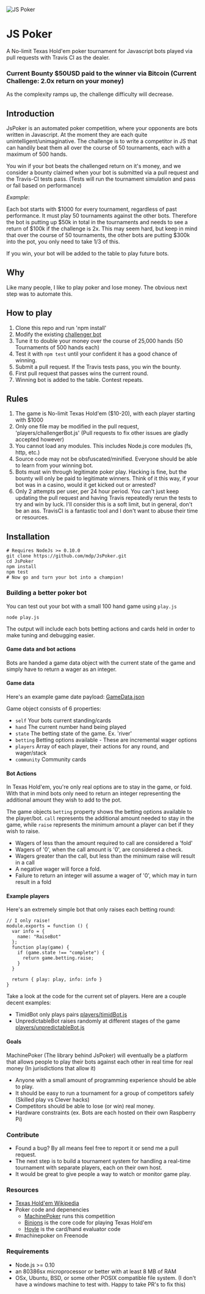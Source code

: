 ![JS Poker](http://img.mdp.im.s3.amazonaws.com/2013m19Untitled_83t55f.jpg)

# JS Poker

A No-limit Texas Hold'em poker tournament for Javascript bots played via pull requests with Travis CI as the dealer.

### Current Bounty $50USD paid to the winner via Bitcoin (Current Challenge: 2.0x return on your money)

As the complexity ramps up, the challenge difficulty will decrease.

## Introduction

JsPoker is an automated poker competition, where your opponents are bots written in Javascript.
At the moment they are each quite unintelligent/unimaginative. The challenge is to
write a competitor in JS that can handily beat them all over the course of 50 tournaments,
each with a maximum of 500 hands.

You win if your bot beats the challenged return on it's money, and we consider a bounty claimed when your bot
is submitted via a pull request and the Travis-CI tests pass. (Tests will run the
tournament simulation and pass or fail based on performance)

_Example_:

Each bot starts with $1000 for every tournament, regardless of past performance. It must play 50 tournaments against the other bots. Therefore the bot is putting up $50k in total in the tournaments and needs to see a return of $100k if the challenge is 2x. This may seem hard, but keep in mind that over the course of 50 tournaments, the other bots are putting $300k into the pot, you only need to take 1/3 of this.

If you win, your bot will be added to the table to play future bots.

## Why

Like many people, I like to play poker and lose money. The obvious next step was to automate this.


## How to play

1. Clone this repo and run 'npm install'
1. Modify the existing [challenger bot](players/challengerBot.js)
1. Tune it to double your money over the course of 25,000 hands (50 Tournaments of 500 hands each)
1. Test it with `npm test` until your confident it has a good chance of winning.
1. Submit a pull request. If the Travis tests pass, you win the bounty.
1. First pull request that passes wins the current round.
1. Winning bot is added to the table. Contest repeats.

## Rules

1. The game is No-limit Texas Hold'em ($10-20), with each player starting with $1000
1. Only one file may be modified in the pull request, 'players/challengerBot.js' (Pull requests to fix other issues are gladly accepted however)
1. You cannot load any modules. This includes Node.js core modules (fs, http, etc.)
1. Source code may not be obsfuscated/minified. Everyone should be able to learn from your winning bot.
1. Bots must win through legitimate poker play. Hacking is fine, but the bounty will only be paid to legitimate winners. Think of it this way, if your bot was in a casino, would it get kicked out or arrested?
1. Only 2 attempts per user, per 24 hour period. You can't just keep updating the pull request and having
Travis repeatedly rerun the tests to try and win by luck. I'll consider this is a soft limit, but in
general, don't be an ass. TravisCI is a fantastic tool and I don't want to abuse their time or resources.

## Installation

    # Requires NodeJs >= 0.10.0
    git clone https://github.com/mdp/JsPoker.git
    cd JsPoker
    npm install
    npm test
    # Now go and turn your bot into a champion!

### Building a better poker bot

You can test out your bot with a small 100 hand game using `play.js`

    node play.js

The output will include each bots betting actions and cards held in order
to make tuning and debugging easier.

#### Game data and bot actions

Bots are handed a game data object with the current state of the game and simply have
to return a wager as an integer.

#### Game data

Here's an example game date payload: [GameData.json](https://gist.github.com/mdp/050cd82f651eb9f9b9c8)

Game object consists of 6 properties:

- `self` Your bots current standing/cards
- `hand` The current number hand being played
- `state` The betting state of the game. Ex. 'river'
- `betting` Betting options available - These are incremental wager options
- `players` Array of each player, their actions for any round, and wager/stack
- `community` Community cards

#### Bot Actions

In Texas Hold'em, you're only real options are to stay in the game, or fold. With that in mind
bots only need to return an integer representing the additional amount they wish to
add to the pot.

The game objects `betting` property shows the betting options available to the player/bot. `call`
represents the additional amount needed to stay in the game, while `raise` represents the minimum amount
a player can bet if they wish to raise.

- Wagers of less than the amount required to call are considered a 'fold'
- Wagers of '0', when the call amount is '0', are considered a check.
- Wagers greater than the call, but less than the minimum raise will result in a call
- A negative wager will force a fold.
- Failure to return an integer will assume a wager of '0', which may in turn result in a fold

#### Example players

Here's an extremely simple bot that only raises each betting round:

    // I only raise!
    module.exports = function () {
      var info = {
        name: "RaiseBot"
      };
      function play(game) {
        if (game.state !== "complete") {
          return game.betting.raise;
        }
      }

      return { play: play, info: info }
    }

Take a look at the code for the current set of players. Here are a couple decent examples:

- TimidBot only plays pairs [players/timidBot.js](players/timidBot.js)
- UnpredictableBot raises randomly at different stages of the game [players/unpredictableBot.js](players/unpredictableBot.js)

#### Goals

MachinePoker (The library behind JsPoker) will eventually be a platform that allows people to play their bots against each other in real time for real money (In jurisdictions that allow it)

- Anyone with a small amount of programming experience should be able to play.
- It should be easy to run a tournament for a group of competitors safely (Skilled play vs Clever hacks)
- Competitors should be able to lose (or win) real money.
- Hardware constraints (ex. Bots are each hosted on their own Raspberry Pi)

### Contribute

- Found a bug? By all means feel free to report it or send me a pull request.
- The next step is to build a tournament system for handling a real-time tournament with separate players, each on their own host.
- It would be great to give people a way to watch or monitor game play.

### Resources

- [Texas Hold'em Wikipedia](http://en.wikipedia.org/wiki/Texas_hold_'em)
- Poker code and depenencies
  - [MachinePoker](https://github.com/mdp/MachinePoker) runs this competition
  - [Binions](https://github.com/mdp/binions) is the core code for playing Texas Hold'em
  - [Hoyle](https://github.com/mdp/hoyle) is the card/hand evaluator code
- #machinepoker on Freenode

### Requirements

- Node.js >= 0.10
- an 80386sx microprocessor or better with at least 8 MB of RAM
- OSx, Ubuntu, BSD, or some other POSIX compatible file system. (I don't have a windows machine to test with. Happy to take PR's to fix this)
